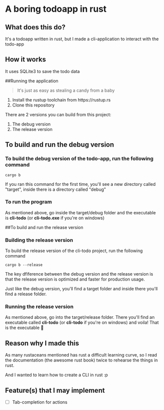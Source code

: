 # A boring todoapp in rust


## What does this do?

It's a todoapp written in rust, but I made a cli-application to interact with the todo-app 

## How it works


It uses SQLite3 to save the todo data

##Running the application

> It's just as easy as stealing a candy from a baby

<ol>
<li>Install the rustup toolchain from https://rustup.rs</li>
<li>Clone this repository</li>
</oL>

There are 2 versions you can build from this project:
<ol>
<li>The debug version </li>
<li>The release version </li>
</ol>

## To build and run the debug version

### To build the debug version of the todo-app, run the following command
```
cargo b
```

If you ran this command for the first time, you'll see a new directory called "target", inside there is a directory called "debug"
### To run the program
As mentioned above, go inside the target/debug folder and the executable is **cli-todo** (or **cli-todo.exe** if you're on windows)


##To build and run the release version

### Building the release version
To build the release version of the cli-todo project, run the following command

```
cargo b --release
```

The key dfiference between the debug version and the release version is that the release version is optimized and faster for production usage.

Just like the debug version, you'll find a target folder and inside there you'll find a release folder.

### Running the release version

As mentioned above, go into the target/release folder. There you'll find an executable called **cli-todo** (or **cli-todo** if you're on windows) and voila! That is the executable :tada:



## Reason why I made this

As many rustaceans mentioned has rust a difficult learning curve, so I read the documentation (the awesome rust book) twice to rehearse the things in rust.

And I wanted to learn how to create a CLI in rust :p



## Feature(s) that I may implement

- [ ] Tab-completion for actions